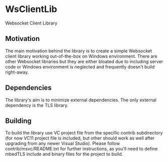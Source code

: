 # WsClientLib
Websocket Client Library

## Motivation

The main motivation behind the library is to create a simple Websocket client library working out-of-the-box on Windows environment. There are other Websocket libraries but they are either bloated due to including server code or Windows environment is neglected and frequently doesn't build right-away. 

## Dependencies

The library's aim is to minimize external dependencies. The only external dependency is the TLS library.

## Building

To build the library use VC project file from the specific contrib subdirectory (for now VC11 project file is included, but other should work as well after upgrading from any newer Visual Studio). Please follow contrib/msvc/README.txt for further instructions, as you'll need to define mbedTLS include and binary files for the project to build.
